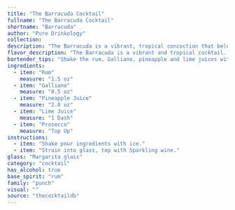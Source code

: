 ```yaml
---
title: "The Barracuda Cocktail"
fullname: "The Barracuda Cocktail"
shortname: "Barracuda"
author: "Pure Drinkology"
collection:
description: "The Barracuda is a vibrant, tropical concoction that belongs to the **Rum Punch** family. It likely originated in the Caribbean, where rum, pineapple, and lime are staples, with the addition of Galliano adding a distinct Italian flair.  "
flavor_description: "The Barracuda is a vibrant and tropical cocktail. The rum provides a warm, spicy base, while the Galliano adds a sweet, herbal complexity. Pineapple juice contributes a juicy sweetness, balanced by the tartness of lime juice. The Prosecco adds a refreshing effervescence and a touch of dryness, making for a delightful and well-rounded experience. "
bartender_tips: "Shake the rum, Galliano, pineapple and lime juices with ice. Strain into a chilled coupe glass. Top with Prosecco and garnish with a lime wheel. Use a high-quality white rum and fresh juices for the best flavor.  Don't overshake - you want a light, frothy head on your drink.  And lastly,  enjoy the tropical sunshine in a glass! "
ingredients:
  - item: "Rum"
    measure: "1.5 oz"
  - item: "Galliano"
    measure: "0.5 oz"
  - item: "Pineapple Juice"
    measure: "2.0 oz"
  - item: "Lime Juice"
    measure: "1 Dash"
  - item: "Prosecco"
    measure: "Top Up"
instructions:
  - item: "Shake pour ingredients with ice."
  - item: "Strain into glass, top with Sparkling wine."
glass: "Margarita glass"
category: "cocktail"
has_alcohol: true
base_spirit: "rum"
family: "punch"
visual: ""
source: "thecocktaildb"
---
```


